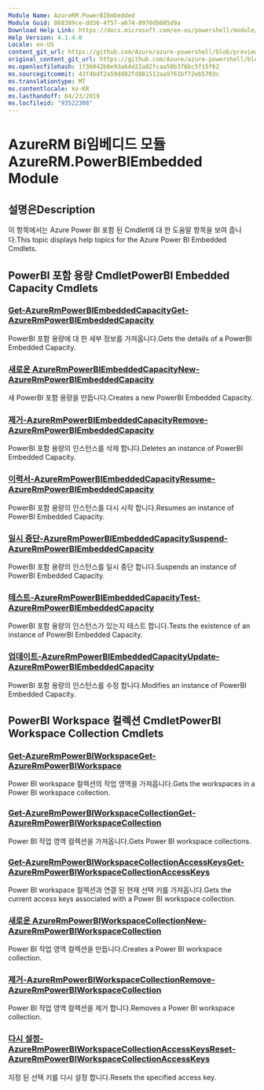 ```yaml
---
Module Name: AzureRM.PowerBIEmbedded
Module Guid: 868389ce-dd36-4f57-a674-0970db085d9a
Download Help Link: https://docs.microsoft.com/en-us/powershell/module/azurerm.powerbiembedded
Help Version: 4.1.4.0
Locale: en-US
content_git_url: https://github.com/Azure/azure-powershell/blob/preview/src/ResourceManager/PowerBIEmbedded/Commands.Management.PowerBIEmbedded/help/AzureRM.PowerBIEmbedded.md
original_content_git_url: https://github.com/Azure/azure-powershell/blob/preview/src/ResourceManager/PowerBIEmbedded/Commands.Management.PowerBIEmbedded/help/AzureRM.PowerBIEmbedded.md
ms.openlocfilehash: 1f36842b8e93a64d22a82fcaa58b376bc5f15f62
ms.sourcegitcommit: 43f4bdf2a59dd82fd881512aa9761bf72eb5703c
ms.translationtype: MT
ms.contentlocale: ko-KR
ms.lasthandoff: 04/23/2019
ms.locfileid: "93522308"
---
```

# <span data-ttu-id="aa736-101">AzureRM Bi임베디드 모듈</span><span class="sxs-lookup"><span data-stu-id="aa736-101">AzureRM.PowerBIEmbedded Module</span></span>
## <span data-ttu-id="aa736-102">설명은</span><span class="sxs-lookup"><span data-stu-id="aa736-102">Description</span></span>
<span data-ttu-id="aa736-103">이 항목에서는 Azure Power BI 포함 된 Cmdlet에 대 한 도움말 항목을 보여 줍니다.</span><span class="sxs-lookup"><span data-stu-id="aa736-103">This topic displays help topics for the Azure Power BI Embedded Cmdlets.</span></span>

## <span data-ttu-id="aa736-104">PowerBI 포함 용량 Cmdlet</span><span class="sxs-lookup"><span data-stu-id="aa736-104">PowerBI Embedded Capacity Cmdlets</span></span>
### [<span data-ttu-id="aa736-105">Get-AzureRmPowerBIEmbeddedCapacity</span><span class="sxs-lookup"><span data-stu-id="aa736-105">Get-AzureRmPowerBIEmbeddedCapacity</span></span>](Get-AzureRmPowerBIEmbeddedCapacity.md)
<span data-ttu-id="aa736-106">PowerBI 포함 용량에 대 한 세부 정보를 가져옵니다.</span><span class="sxs-lookup"><span data-stu-id="aa736-106">Gets the details of a PowerBI Embedded Capacity.</span></span>

### [<span data-ttu-id="aa736-107">새로운 AzureRmPowerBIEmbeddedCapacity</span><span class="sxs-lookup"><span data-stu-id="aa736-107">New-AzureRmPowerBIEmbeddedCapacity</span></span>](New-AzureRmPowerBIEmbeddedCapacity.md)
<span data-ttu-id="aa736-108">새 PowerBI 포함 용량을 만듭니다.</span><span class="sxs-lookup"><span data-stu-id="aa736-108">Creates a new PowerBI Embedded Capacity.</span></span>

### [<span data-ttu-id="aa736-109">제거-AzureRmPowerBIEmbeddedCapacity</span><span class="sxs-lookup"><span data-stu-id="aa736-109">Remove-AzureRmPowerBIEmbeddedCapacity</span></span>](Remove-AzureRmPowerBIEmbeddedCapacity.md)
<span data-ttu-id="aa736-110">PowerBI 포함 용량의 인스턴스를 삭제 합니다.</span><span class="sxs-lookup"><span data-stu-id="aa736-110">Deletes an instance of PowerBI Embedded Capacity.</span></span>

### [<span data-ttu-id="aa736-111">이력서-AzureRmPowerBIEmbeddedCapacity</span><span class="sxs-lookup"><span data-stu-id="aa736-111">Resume-AzureRmPowerBIEmbeddedCapacity</span></span>](Resume-AzureRmPowerBIEmbeddedCapacity.md)
<span data-ttu-id="aa736-112">PowerBI 포함 용량의 인스턴스를 다시 시작 합니다.</span><span class="sxs-lookup"><span data-stu-id="aa736-112">Resumes an instance of PowerBI Embedded Capacity.</span></span>

### [<span data-ttu-id="aa736-113">일시 중단-AzureRmPowerBIEmbeddedCapacity</span><span class="sxs-lookup"><span data-stu-id="aa736-113">Suspend-AzureRmPowerBIEmbeddedCapacity</span></span>](Suspend-AzureRmPowerBIEmbeddedCapacity.md)
<span data-ttu-id="aa736-114">PowerBI 포함 용량의 인스턴스를 일시 중단 합니다.</span><span class="sxs-lookup"><span data-stu-id="aa736-114">Suspends an instance of PowerBI Embedded Capacity.</span></span>

### [<span data-ttu-id="aa736-115">테스트-AzureRmPowerBIEmbeddedCapacity</span><span class="sxs-lookup"><span data-stu-id="aa736-115">Test-AzureRmPowerBIEmbeddedCapacity</span></span>](Test-AzureRmPowerBIEmbeddedCapacity.md)
<span data-ttu-id="aa736-116">PowerBI 포함 용량의 인스턴스가 있는지 테스트 합니다.</span><span class="sxs-lookup"><span data-stu-id="aa736-116">Tests the existence of an instance of PowerBI Embedded Capacity.</span></span>

### [<span data-ttu-id="aa736-117">업데이트-AzureRmPowerBIEmbeddedCapacity</span><span class="sxs-lookup"><span data-stu-id="aa736-117">Update-AzureRmPowerBIEmbeddedCapacity</span></span>](Update-AzureRmPowerBIEmbeddedCapacity.md)
<span data-ttu-id="aa736-118">PowerBI 포함 용량의 인스턴스를 수정 합니다.</span><span class="sxs-lookup"><span data-stu-id="aa736-118">Modifies an instance of PowerBI Embedded Capacity.</span></span>


## <span data-ttu-id="aa736-119">PowerBI Workspace 컬렉션 Cmdlet</span><span class="sxs-lookup"><span data-stu-id="aa736-119">PowerBI Workspace Collection Cmdlets</span></span>
### [<span data-ttu-id="aa736-120">Get-AzureRmPowerBIWorkspace</span><span class="sxs-lookup"><span data-stu-id="aa736-120">Get-AzureRmPowerBIWorkspace</span></span>](Get-AzureRmPowerBIWorkspace.md)
<span data-ttu-id="aa736-121">Power BI workspace 컬렉션의 작업 영역을 가져옵니다.</span><span class="sxs-lookup"><span data-stu-id="aa736-121">Gets the workspaces in a Power BI workspace collection.</span></span>

### [<span data-ttu-id="aa736-122">Get-AzureRmPowerBIWorkspaceCollection</span><span class="sxs-lookup"><span data-stu-id="aa736-122">Get-AzureRmPowerBIWorkspaceCollection</span></span>](Get-AzureRmPowerBIWorkspaceCollection.md)
<span data-ttu-id="aa736-123">Power BI 작업 영역 컬렉션을 가져옵니다.</span><span class="sxs-lookup"><span data-stu-id="aa736-123">Gets Power BI workspace collections.</span></span>

### [<span data-ttu-id="aa736-124">Get-AzureRmPowerBIWorkspaceCollectionAccessKeys</span><span class="sxs-lookup"><span data-stu-id="aa736-124">Get-AzureRmPowerBIWorkspaceCollectionAccessKeys</span></span>](Get-AzureRmPowerBIWorkspaceCollectionAccessKeys.md)
<span data-ttu-id="aa736-125">Power BI workspace 컬렉션과 연결 된 현재 선택 키를 가져옵니다.</span><span class="sxs-lookup"><span data-stu-id="aa736-125">Gets the current access keys associated with a Power BI workspace collection.</span></span>

### [<span data-ttu-id="aa736-126">새로운 AzureRmPowerBIWorkspaceCollection</span><span class="sxs-lookup"><span data-stu-id="aa736-126">New-AzureRmPowerBIWorkspaceCollection</span></span>](New-AzureRmPowerBIWorkspaceCollection.md)
<span data-ttu-id="aa736-127">Power BI 작업 영역 컬렉션을 만듭니다.</span><span class="sxs-lookup"><span data-stu-id="aa736-127">Creates a Power BI workspace collection.</span></span>

### [<span data-ttu-id="aa736-128">제거-AzureRmPowerBIWorkspaceCollection</span><span class="sxs-lookup"><span data-stu-id="aa736-128">Remove-AzureRmPowerBIWorkspaceCollection</span></span>](Remove-AzureRmPowerBIWorkspaceCollection.md)
<span data-ttu-id="aa736-129">Power BI 작업 영역 컬렉션을 제거 합니다.</span><span class="sxs-lookup"><span data-stu-id="aa736-129">Removes a Power BI workspace collection.</span></span>

### [<span data-ttu-id="aa736-130">다시 설정-AzureRmPowerBIWorkspaceCollectionAccessKeys</span><span class="sxs-lookup"><span data-stu-id="aa736-130">Reset-AzureRmPowerBIWorkspaceCollectionAccessKeys</span></span>](Reset-AzureRmPowerBIWorkspaceCollectionAccessKeys.md)
<span data-ttu-id="aa736-131">지정 된 선택 키를 다시 설정 합니다.</span><span class="sxs-lookup"><span data-stu-id="aa736-131">Resets the specified access key.</span></span>

